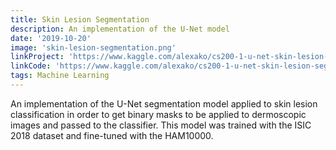 ```yaml
---
title: Skin Lesion Segmentation
description: An implementation of the U-Net model 
date: '2019-10-20'
image: 'skin-lesion-segmentation.png'
linkProject: 'https://www.kaggle.com/alexako/cs200-1-u-net-skin-lesion-segmentation'
linkCode: 'https://www.kaggle.com/alexako/cs200-1-u-net-skin-lesion-segmentation'
tags: Machine Learning
---
```


An implementation of the U-Net segmentation model applied to skin lesion classification in order to get binary masks to be applied to dermoscopic images and passed to the classifier. This model was trained with the ISIC 2018 dataset and fine-tuned with the HAM10000.
